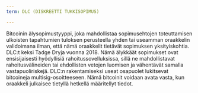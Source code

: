 ```yaml
---
term: DLC (DISKREETTI TUKKISOPIMUS)

---
```

Bitcoinin älysopimustyyppi, joka mahdollistaa sopimusehtojen toteuttamisen ulkoisten tapahtumien tuloksen perusteella yhden tai useamman oraakkelin validoimana ilman, että nämä oraakkelit tietävät sopimuksen yksityiskohtia. DLC:t keksi Tadge Dryja vuonna 2018. Nämä älykkäät sopimukset ovat ensisijaisesti hyödyllisiä rahoitussovelluksissa, sillä ne mahdollistavat rahoitusvälineiden tai ehdollisten vetojen luomisen ja vähentävät samalla vastapuoliriskejä. DLC:n rakentamiseksi useat osapuolet lukitsevat bitcoineja multisig-osoitteeseen. Nämä bitcoinit voidaan avata vasta, kun oraakkeli julkaisee tietyllä hetkellä määritellyt tiedot.